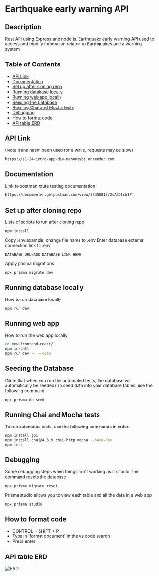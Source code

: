 # Earthquake early warning API

## Description
Rest API using Express and node.js. Earthquake early warning API used to access and modify infomation related to Earthquakes and a warning system.

## Table of Contents
- [API Link](#api-link)
- [Documentation](#documentation)
- [Set up after cloning repo](#set-up-after-cloning-repo)
- [Running database locally](#running-database-locally)
- [Running web app locally](#running-web-app-locally)
- [Seeding the Database](#seeding-the-database)
- [Running Chai and Mocha tests](#running-chai-and-mocha-tests)
- [Debugging](#debugging)
- [How to format code](#how-to-format-code)
- [API table ERD](#api-table-erd)

## API Link
(Note if link hasnt been used for a while, requests may be slow)
```bash
https://s1-24-intro-app-dev-mahoneybj.onrender.com
```

## Documentation
Link to postman route testing documentation
```bash
https://documenter.getpostman.com/view/33350013/2sA3QtcW1P
```

## Set up after cloning repo
Lists of scripts to run after cloning repo
```bash
npm install
```
Copy .env.example, change file name to .env
Enter database external connection link to .env
```
DATABASE_URL=ADD DATABASE LINK HERE
```
Apply prisma migrations
```bash
npx prisma migrate dev
```

## Running database locally
How to run database locally
```bash
npm run dev
```

## Running web app
How to run the web app locally
```bash
cd eew-frontend-react/
npm install
npm run dev -- --open
```

## Seeding the Database
(Note that when you run the automated tests, the database will automatically be seeded) 
To seed data into your database tables, use the following command:
```bash
npx prisma db seed
```

## Running Chai and Mocha tests
To run automated tests, use the following commands in order:
```bash
npm install joi
npm install chai@4.3.9 chai-http mocha --save-dev
npm test
```

## Debugging
Some debugging steps when things arn't working as it should
This command resets the database
```bash
npx prisma migrate reset 
```
Prisma studio allows you to view each table and all the data in a web app
```bash
npx prisma studio
```

## How to format code
- CONTROL + SHIFT + P
- Type in 'format document' in the vs code search
- Press enter

## API table ERD
![ERD](https://github.com/otago-polytechnic-bit-courses/s1-24-intro-app-dev-mahoneybj/assets/65274137/158f93e5-1acc-4dc8-9ca2-ebeec13af113)
